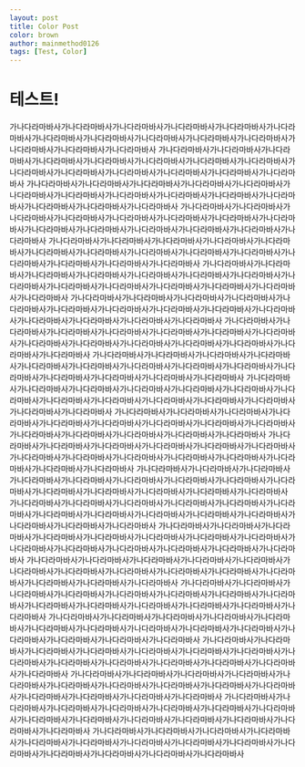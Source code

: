 ```yaml
---
layout: post
title: Color Post
color: brown
author: mainmethod0126
tags: [Test, Color]
---
```


# 테스트!

가나다라마바사가나다라마바사가나다라마바사가나다라마바사가나다라마바사가나다라마바사가나다라마바사가나다라마바사가나다라마바사가나다라마바사가나다라마바사가나다라마바사가나다라마바사가나다라마바사
가나다라마바사가나다라마바사가나다라마바사가나다라마바사가나다라마바사가나다라마바사가나다라마바사가나다라마바사가나다라마바사가나다라마바사가나다라마바사가나다라마바사가나다라마바사가나다라마바사
가나다라마바사가나다라마바사가나다라마바사가나다라마바사가나다라마바사가나다라마바사가나다라마바사가나다라마바사가나다라마바사가나다라마바사가나다라마바사가나다라마바사가나다라마바사가나다라마바사
가나다라마바사가나다라마바사가나다라마바사가나다라마바사가나다라마바사가나다라마바사가나다라마바사가나다라마바사가나다라마바사가나다라마바사가나다라마바사가나다라마바사가나다라마바사가나다라마바사
가나다라마바사가나다라마바사가나다라마바사가나다라마바사가나다라마바사가나다라마바사가나다라마바사가나다라마바사가나다라마바사가나다라마바사가나다라마바사가나다라마바사가나다라마바사가나다라마바사
가나다라마바사가나다라마바사가나다라마바사가나다라마바사가나다라마바사가나다라마바사가나다라마바사가나다라마바사가나다라마바사가나다라마바사가나다라마바사가나다라마바사가나다라마바사가나다라마바사
가나다라마바사가나다라마바사가나다라마바사가나다라마바사가나다라마바사가나다라마바사가나다라마바사가나다라마바사가나다라마바사가나다라마바사가나다라마바사가나다라마바사가나다라마바사가나다라마바사
가나다라마바사가나다라마바사가나다라마바사가나다라마바사가나다라마바사가나다라마바사가나다라마바사가나다라마바사가나다라마바사가나다라마바사가나다라마바사가나다라마바사가나다라마바사가나다라마바사
가나다라마바사가나다라마바사가나다라마바사가나다라마바사가나다라마바사가나다라마바사가나다라마바사가나다라마바사가나다라마바사가나다라마바사가나다라마바사가나다라마바사가나다라마바사가나다라마바사
가나다라마바사가나다라마바사가나다라마바사가나다라마바사가나다라마바사가나다라마바사가나다라마바사가나다라마바사가나다라마바사가나다라마바사가나다라마바사가나다라마바사가나다라마바사가나다라마바사
가나다라마바사가나다라마바사가나다라마바사가나다라마바사가나다라마바사가나다라마바사가나다라마바사가나다라마바사가나다라마바사가나다라마바사가나다라마바사가나다라마바사가나다라마바사가나다라마바사
가나다라마바사가나다라마바사가나다라마바사가나다라마바사가나다라마바사가나다라마바사가나다라마바사가나다라마바사가나다라마바사가나다라마바사가나다라마바사가나다라마바사가나다라마바사가나다라마바사
가나다라마바사가나다라마바사가나다라마바사가나다라마바사가나다라마바사가나다라마바사가나다라마바사가나다라마바사가나다라마바사가나다라마바사가나다라마바사가나다라마바사가나다라마바사가나다라마바사
가나다라마바사가나다라마바사가나다라마바사가나다라마바사가나다라마바사가나다라마바사가나다라마바사가나다라마바사가나다라마바사가나다라마바사가나다라마바사가나다라마바사가나다라마바사가나다라마바사
가나다라마바사가나다라마바사가나다라마바사가나다라마바사가나다라마바사가나다라마바사가나다라마바사가나다라마바사가나다라마바사가나다라마바사가나다라마바사가나다라마바사가나다라마바사가나다라마바사
가나다라마바사가나다라마바사가나다라마바사가나다라마바사가나다라마바사가나다라마바사가나다라마바사가나다라마바사가나다라마바사가나다라마바사가나다라마바사가나다라마바사가나다라마바사가나다라마바사
가나다라마바사가나다라마바사가나다라마바사가나다라마바사가나다라마바사가나다라마바사가나다라마바사가나다라마바사가나다라마바사가나다라마바사가나다라마바사가나다라마바사가나다라마바사가나다라마바사
가나다라마바사가나다라마바사가나다라마바사가나다라마바사가나다라마바사가나다라마바사가나다라마바사가나다라마바사가나다라마바사가나다라마바사가나다라마바사가나다라마바사가나다라마바사가나다라마바사
가나다라마바사가나다라마바사가나다라마바사가나다라마바사가나다라마바사가나다라마바사가나다라마바사가나다라마바사가나다라마바사가나다라마바사가나다라마바사가나다라마바사가나다라마바사가나다라마바사
가나다라마바사가나다라마바사가나다라마바사가나다라마바사가나다라마바사가나다라마바사가나다라마바사가나다라마바사가나다라마바사가나다라마바사가나다라마바사가나다라마바사가나다라마바사가나다라마바사
가나다라마바사가나다라마바사가나다라마바사가나다라마바사가나다라마바사가나다라마바사가나다라마바사가나다라마바사가나다라마바사가나다라마바사가나다라마바사가나다라마바사가나다라마바사가나다라마바사
가나다라마바사가나다라마바사가나다라마바사가나다라마바사가나다라마바사가나다라마바사가나다라마바사가나다라마바사가나다라마바사가나다라마바사가나다라마바사가나다라마바사가나다라마바사가나다라마바사